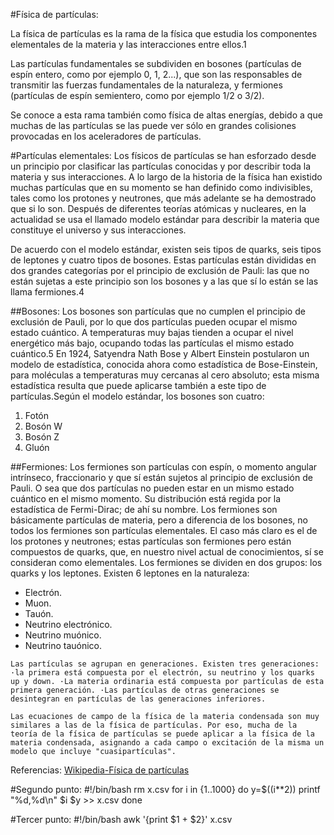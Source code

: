 #Física de partículas:

La física de partículas es la rama de la física que estudia los componentes elementales de la materia y las interacciones entre ellos.1

Las partículas fundamentales se subdividen en bosones (partículas de espín entero, como por ejemplo 0, 1, 2...), que son las responsables de transmitir las fuerzas fundamentales de la naturaleza, y fermiones (partículas de espín semientero, como por ejemplo 1/2 o 3/2).

Se conoce a esta rama también como física de altas energías, debido a que muchas de las partículas se las puede ver sólo en grandes colisiones provocadas en los aceleradores de partículas.


#Partículas elementales:
Los físicos de partículas se han esforzado desde un principio por clasificar las partículas conocidas y por describir toda la materia y sus interacciones. A lo largo de la historia de la física han existido muchas partículas que en su momento se han definido como indivisibles, tales como los protones y neutrones, que más adelante se ha demostrado que si lo son. Después de diferentes teorías atómicas y nucleares, en la actualidad se usa el llamado modelo estándar para describir la materia que constituye el universo y sus interacciones.

De acuerdo con el modelo estándar, existen seis tipos de quarks, seis tipos de leptones y cuatro tipos de bosones. Estas partículas están divididas en dos grandes categorías por el principio de exclusión de Pauli: las que no están sujetas a este principio son los bosones y a las que sí lo están se las llama fermiones.4

##Bosones: 
Los bosones son partículas que no cumplen el principio de exclusión de Pauli, por lo que dos partículas pueden ocupar el mismo estado cuántico. A temperaturas muy bajas tienden a ocupar el nivel energético más bajo, ocupando todas las partículas el mismo estado cuántico.5 En 1924, Satyendra Nath Bose y Albert Einstein postularon un modelo de estadística, conocida ahora como estadística de Bose-Einstein, para moléculas a temperaturas muy cercanas al cero absoluto; esta misma estadística resulta que puede aplicarse también a este tipo de partículas.Según el modelo estándar, los bosones son cuatro:

1. Fotón
2. Bosón W
3. Bosón Z
4. Gluón

##Fermiones: 
Los fermiones son partículas con espín, o momento angular intrínseco, fraccionario y que sí están sujetos al principio de exclusión de Pauli. O sea que dos partículas no pueden estar en un mismo estado cuántico en el mismo momento. Su distribución está regida por la estadística de Fermi-Dirac; de ahí su nombre. Los fermiones son básicamente partículas de materia, pero a diferencia de los bosones, no todos los fermiones son partículas elementales. El caso más claro es el de los protones y neutrones; estas partículas son fermiones pero están compuestos de quarks, que, en nuestro nivel actual de conocimientos, sí se consideran como elementales.
Los fermiones se dividen en dos grupos: los quarks y los leptones. 
Existen 6 leptones en la naturaleza:
+ Electrón.
+ Muon.
+ Tauón.
+ Neutrino electrónico.
+ Neutrino muónico.
+ Neutrino tauónico.

`Las partículas se agrupan en generaciones. Existen tres generaciones: ·la primera está compuesta por el electrón, su neutrino y los quarks up y down. ·La materia ordinaria está compuesta por partículas de esta primera generación. ·Las partículas de otras generaciones se desintegran en partículas de las generaciones inferiores.`

```Las ecuaciones de campo de la física de la materia condensada son muy similares a las de la física de partículas. Por eso, mucha de la teoría de la física de partículas se puede aplicar a la física de la materia condensada, asignando a cada campo o excitación de la misma un modelo que incluye "cuasipartículas". ```


Referencias: [Wikipedia-Física de partículas](http://es.wikipedia.org/wiki/F%C3%ADsica_de_part%C3%ADculas#Part.C3.ADculas_elementales)

#Segundo punto:
#!/bin/bash
rm x.csv
for i in {1..1000}
do
    y=$((i**2))
    printf "%d,%d\n" $i $y >> x.csv
done

#Tercer punto:
#!/bin/bash
awk '{print $1 + $2}' x.csv 
